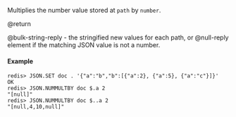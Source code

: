 Multiplies the number value stored at `path` by `number`.

@return

@bulk-string-reply - the stringified new values for each path, or @null-reply element if the matching JSON value is not a number.

#### Example

```
redis> JSON.SET doc . '{"a":"b","b":[{"a":2}, {"a":5}, {"a":"c"}]}'
OK
redis> JSON.NUMMULTBY doc $.a 2
"[null]"
redis> JSON.NUMMULTBY doc $..a 2
"[null,4,10,null]"
```

